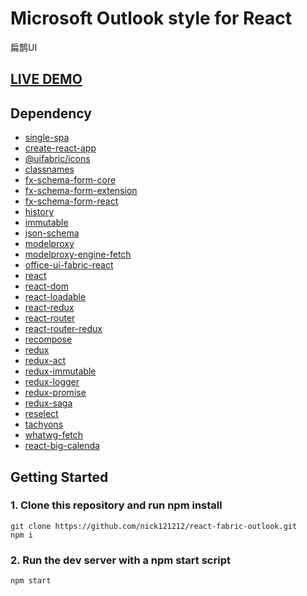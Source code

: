 # Microsoft Outlook style for React

扁鹊UI

## [LIVE DEMO](https://nick121212.github.io/react-fabric-outlook/build/index.html#/)

## Dependency

- [single-spa](#/)
- [create-react-app](#/)
- [@uifabric/icons](#/)
- [classnames](#/)
- [fx-schema-form-core](#/)
- [fx-schema-form-extension](#/)
- [fx-schema-form-react](#/)
- [history](#/)
- [immutable](#/)
- [json-schema](#/)
- [modelproxy](#/)
- [modelproxy-engine-fetch](#/)
- [office-ui-fabric-react](#/)
- [react](#/)
- [react-dom](#/)
- [react-loadable](#/)
- [react-redux](#/)
- [react-router](#/)
- [react-router-redux](#/)
- [recompose](#/)
- [redux](#/)
- [redux-act](#/)
- [redux-immutable](#/)
- [redux-logger](#/)
- [redux-promise](#/)
- [redux-saga](#/)
- [reselect](#/)
- [tachyons](#/)
- [whatwg-fetch](#/)
- [react-big-calenda](https://github.com/intljusticemission/react-big-calendar.git)

## Getting Started

### 1. Clone this repository and run npm install

```shell
git clone https://github.com/nick121212/react-fabric-outlook.git
npm i
```

### 2. Run the dev server with a npm start script

```shell
npm start
```

